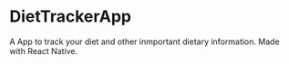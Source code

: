 # DietTrackerApp

A App to track your diet and other inmportant dietary information. Made with React Native.

